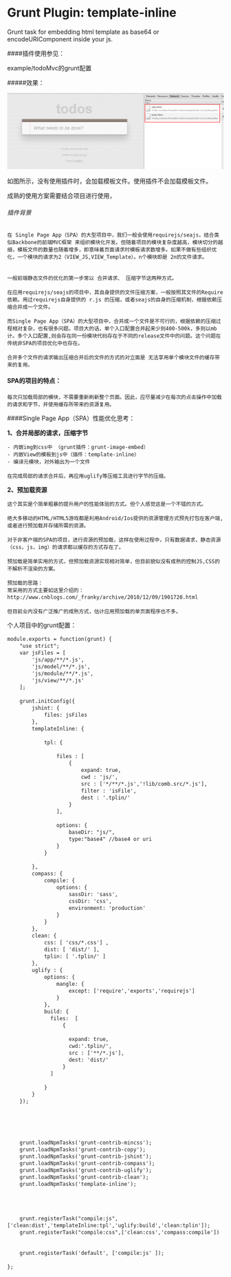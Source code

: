 Grunt Plugin:   template-inline
===============

Grunt task for embedding html template as base64 or  encodeURIComponent inside your js.


####插件使用参见： 

example/todoMvc的grunt配置


#####效果：

![](images/template-inline.png)


如图所示，没有使用插件时，会加载模板文件。使用插件不会加载模板文件。






成熟的使用方案需要结合项目进行使用，












###### 插件背景

	在 Single Page App（SPA）的大型项目中，我们一般会使用requirejs/seajs，结合类似Backbone的前端MVC框架 来组织模块化开发。但随着项目的模块复杂度越高，模块切分的越细，模板文件的数量也随着增多，即意味着页面请求时模板请求数增多。如果不做有些组织优化，一个模块的请求为2（VIEW_JS,VIEW_Template）。n个模块即是 2n的文件请求。


	一般前端静态文件的优化的第一步常以 合并请求、 压缩字节这两种方式。
	
	在应用requirejs/seajs的项目中，其自身提供的文件压缩方案，一般按照其文件的Require依赖。用过requirejs自身提供的 r.js 的压缩，或者seajs的自身的压缩机制，根据依赖压缩合并成一个文件。
	
	而Single Page App（SPA）的大型项目中，合并成一个文件是不可行的，根据依赖的压缩过程相对复杂，也有很多问题。项目大的话，单个入口配置合并起来少则400-500k，多则以mb计。多个入口配置,则会存在同一份模块代码存在于不同的release文件中的问题。这个问题在传统非SPA的项目优化中也存在。

	合并多个文件的请求输出压缩合并后的文件的方式的对立面是 无法享用单个模块文件的缓存带来的复用。

	
#### SPA的项目的特点：

	每次只加载局部的模块，不需要重新刷新整个页面。因此，应尽量减少在每次的点击操作中加载的请求和字节，并使用缓存所带来的资源复用。



####Single Page App（SPA）性能优化思考：



**1、合并局部的请求，压缩字节**
 
	- 内嵌img到css中 （grunt插件：grunt-image-embed）
	- 内嵌View的模板到js中（插件：template-inline）
	- 编译元模块，对外输出为一个文件

	在完成局部的请求合并后，再应用uglify等压缩工具进行字节的压缩。

**2、预加载资源**

	
	这个其实是个简单粗暴的提升用户的性能体验的方式。但个人感觉这是一个不错的方式。

	绝大多移动的HTML/HTML5游戏都是利用Android/Ios提供的资源管理方式预先打包在客户端,或者进行预加载并存储所需的资源。

	对于非客户端的SPA的项目，进行资源的预加载，这样在使用过程中，只有数据请求，静态资源（css，js，img）的请求都以缓存的方式存在了。

	预加载是简单实用的方式，但预加载资源实现相对简单，但目前貌似没有成熟的控制JS,CSS的不解析不渲染的方案。

	预加载的思路：
	常采用的方式主要如这里介绍的： http://www.cnblogs.com/_franky/archive/2010/12/09/1901720.html
	
	但目前业内没有广泛推广的成熟方式，估计应用预加载的单页面程序也不多。


个人项目中的grunt配置：


  
	module.exports = function(grunt) {
	    "use strict";
	    var jsFiles = [
	        'js/app/**/*.js',
	        'js/model/**/*.js',
	        'js/module/**/*.js',
	        'js/view/**/*.js'
	    ];
	
	    grunt.initConfig({
	        jshint: {
	            files: jsFiles
	        },
	        templateInline: {
	
	            tpl: {
	
	                files : [
	                    {
	                        expand: true,
	                        cwd : 'js/',
	                        src : ['*/**/*.js','!lib/comb.src/*.js'],
	                        filter : 'isFile',
	                        dest : '.tplin/'
	                    }
	                ],
	
	                options: {
	                    baseDir: "js/",
	                    type:"base4" //base4 or uri
	                }
	            }
	          
	        },
	        compass: {
	            compile: {
	                options: {
	                    sassDir: 'sass',
	                    cssDir: 'css',
	                    environment: 'production'
	                }
	            }
	        },
	        clean: {
	            css: [ 'css/*.css'] ,
	            dist: [ 'dist/' ],
	            tplin: [ '.tplin/' ]
	        },
	        uglify : {
	            options: {
	                mangle: {
	                    except: ['require','exports','requirejs']
	                }
	            },
	            build: {
	              files:  [
	                  {
	
	                    expand: true,
	                    cwd:'.tplin/',
	                    src : ['**/*.js'],
	                    dest: 'dist/'
	                  }
	              ]
	
	            }
	        }
	    });
	
	
	
	
	
	    grunt.loadNpmTasks('grunt-contrib-mincss');
	    grunt.loadNpmTasks('grunt-contrib-copy');
	    grunt.loadNpmTasks('grunt-contrib-jshint');
	    grunt.loadNpmTasks('grunt-contrib-compass');
	    grunt.loadNpmTasks('grunt-contrib-uglify');
	    grunt.loadNpmTasks('grunt-contrib-clean');
	    grunt.loadNpmTasks('template-inline');
	
	
	
	
	    grunt.registerTask("compile:js",['clean:dist','templateInline:tpl','uglify:build','clean:tplin']);
	    grunt.registerTask("compile:css",['clean:css','compass:compile'])
	
	
	    grunt.registerTask('default', ['compile:js' ]);

	};






	

